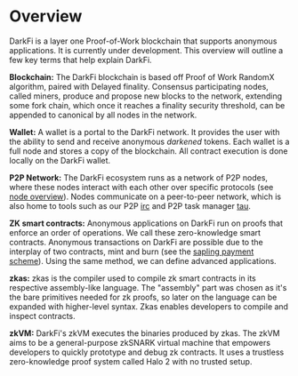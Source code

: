 # Overview

DarkFi is a layer one Proof-of-Work blockchain that supports anonymous
applications. It is currently under development. This overview will
outline a few key terms that help explain DarkFi.

**Blockchain:** The DarkFi blockchain is based off Proof of Work RandomX
algorithm, paired with Delayed finality. Consensus participating nodes,
called miners, produce and propose new blocks to the network, extending
some fork chain, which once it reaches a finality security threshold,
can be appended to canonical by all nodes in the network.

**Wallet:** A wallet is a portal to the DarkFi network. It provides
the user with the ability to send and receive anonymous _darkened_
tokens. Each wallet is a full node and stores a copy of the
blockchain. All contract execution is done locally on the DarkFi wallet.

**P2P Network:** The DarkFi ecosystem runs as a network of P2P nodes,
where these nodes interact with each other over specific protocols (see
[node overview](p2p-network.md)). Nodes communicate on a peer-to-peer network,
which is also home to tools such as our P2P [irc](../misc/darkirc/darkirc.md)
and P2P task manager [tau](../misc/tau.md).

**ZK smart contracts:** Anonymous applications on DarkFi run on proofs
that enforce an order of operations. We call these zero-knowledge smart
contracts. Anonymous transactions on DarkFi are possible due to the
interplay of two contracts, mint and burn (see the [sapling payment
scheme](../zkas/examples/sapling.md)). Using the same method, we can
define advanced applications.

**zkas:** zkas is the compiler used to compile zk smart contracts in
its respective assembly-like language. The "assembly" part was chosen as
it's the bare primitives needed for zk proofs, so later on the language
can be expanded with higher-level syntax. Zkas enables developers to
compile and inspect contracts.

**zkVM:** DarkFi's zkVM executes the binaries produced by zkas. The
zkVM aims to be a general-purpose zkSNARK virtual machine that empowers
developers to quickly prototype and debug zk contracts. It uses a
trustless zero-knowledge proof system called Halo 2 with no trusted setup.
